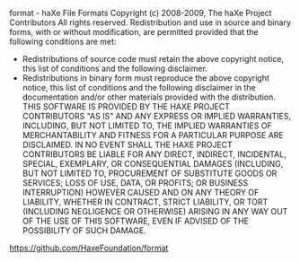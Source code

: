 format - haXe File Formats
Copyright (c) 2008-2009, The haXe Project Contributors
All rights reserved.
Redistribution and use in source and binary forms, with or without
modification, are permitted provided that the following conditions are met:
  - Redistributions of source code must retain the above copyright
    notice, this list of conditions and the following disclaimer.
  - Redistributions in binary form must reproduce the above copyright
    notice, this list of conditions and the following disclaimer in the
    documentation and/or other materials provided with the distribution.
THIS SOFTWARE IS PROVIDED BY THE HAXE PROJECT CONTRIBUTORS "AS IS" AND ANY
EXPRESS OR IMPLIED WARRANTIES, INCLUDING, BUT NOT LIMITED TO, THE IMPLIED
WARRANTIES OF MERCHANTABILITY AND FITNESS FOR A PARTICULAR PURPOSE ARE
DISCLAIMED. IN NO EVENT SHALL THE HAXE PROJECT CONTRIBUTORS BE LIABLE FOR
ANY DIRECT, INDIRECT, INCIDENTAL, SPECIAL, EXEMPLARY, OR CONSEQUENTIAL
DAMAGES (INCLUDING, BUT NOT LIMITED TO, PROCUREMENT OF SUBSTITUTE GOODS OR
SERVICES; LOSS OF USE, DATA, OR PROFITS; OR BUSINESS INTERRUPTION) HOWEVER
CAUSED AND ON ANY THEORY OF LIABILITY, WHETHER IN CONTRACT, STRICT
LIABILITY, OR TORT (INCLUDING NEGLIGENCE OR OTHERWISE) ARISING IN ANY WAY
OUT OF THE USE OF THIS SOFTWARE, EVEN IF ADVISED OF THE POSSIBILITY OF SUCH
DAMAGE.

https://github.com/HaxeFoundation/format
